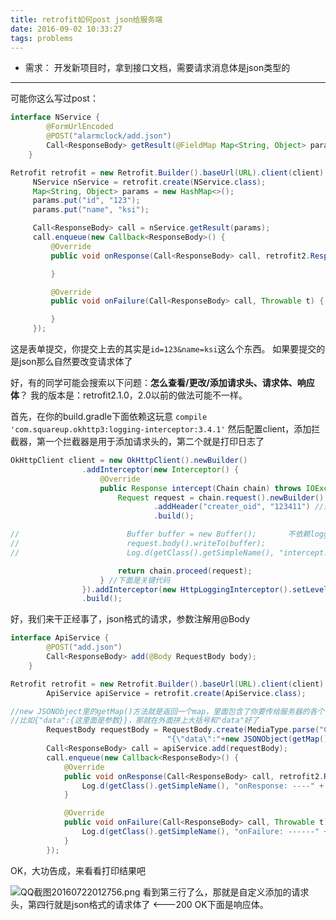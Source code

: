 ```yaml
---
title: retrofit如何post json给服务端
date: 2016-09-02 10:33:27
tags: problems
---
```

- 需求：
开发新项目时，拿到接口文档，需要请求消息体是json类型的
---
可能你这么写过post：
```java
interface NService {
        @FormUrlEncoded
        @POST("alarmclock/add.json")
        Call<ResponseBody> getResult(@FieldMap Map<String, Object> params);
    }
```
   ```java
Retrofit retrofit = new Retrofit.Builder().baseUrl(URL).client(client).build();
        NService nService = retrofit.create(NService.class);
        Map<String, Object> params = new HashMap<>();
        params.put("id", "123");
        params.put("name", "ksi");

        Call<ResponseBody> call = nService.getResult(params);
        call.enqueue(new Callback<ResponseBody>() {
            @Override
            public void onResponse(Call<ResponseBody> call, retrofit2.Response<ResponseBody> response) {

            }

            @Override
            public void onFailure(Call<ResponseBody> call, Throwable t) {

            }
        });
```
这是表单提交，你提交上去的其实是`id=123&name=ksi`这么个东西。
如果要提交的是json那么自然要改变请求体了

好，有的同学可能会搜索以下问题：**怎么查看/更改/添加请求头、请求体、响应体**？
我的版本是：retrofit2.1.0，2.0以前的做法可能不一样。

首先，在你的build.gradle下面依赖这玩意
`compile 'com.squareup.okhttp3:logging-interceptor:3.4.1'`
然后配置client，添加拦截器，第一个拦截器是用于添加请求头的，第二个就是打印日志了
```java
OkHttpClient client = new OkHttpClient().newBuilder()
                .addInterceptor(new Interceptor() {
                    @Override
                    public Response intercept(Chain chain) throws IOException {
                        Request request = chain.request().newBuilder()
                                .addHeader("creater_oid", "123411") //这里就是添加一个请求头
                                .build();

//                        Buffer buffer = new Buffer();       不依赖logging，用这三行也能打印出请求体
//                        request.body().writeTo(buffer);
//                        Log.d(getClass().getSimpleName(), "intercept: " + buffer.readUtf8());

                        return chain.proceed(request);
                    } //下面是关键代码
                }).addInterceptor(new HttpLoggingInterceptor().setLevel(HttpLoggingInterceptor.Level.BODY))
                .build();
```

好，我们来干正经事了，json格式的请求，参数注解用@Body
```java
interface ApiService {
        @POST("add.json")
        Call<ResponseBody> add(@Body RequestBody body);
    }
```
```java
Retrofit retrofit = new Retrofit.Builder().baseUrl(URL).client(client).build();
        ApiService apiService = retrofit.create(ApiService.class);

//new JSONObject里的getMap()方法就是返回一个map，里面包含了你要传给服务器的各个键值对，然后根据接口文档的请求格式，直接拼接上相应的东西就行了
//比如{"data":{这里面是参数}}，那就在外面拼上大括号和"data"好了
        RequestBody requestBody = RequestBody.create(MediaType.parse("Content-Type, application/json"),
                                   "{\"data\":"+new JSONObject(getMap()).toString()+"}");
        Call<ResponseBody> call = apiService.add(requestBody);
        call.enqueue(new Callback<ResponseBody>() {
            @Override
            public void onResponse(Call<ResponseBody> call, retrofit2.Response<ResponseBody> response) {
                Log.d(getClass().getSimpleName(), "onResponse: ----" + response.body().toString());
            }

            @Override
            public void onFailure(Call<ResponseBody> call, Throwable t) {
                Log.d(getClass().getSimpleName(), "onFailure: ------" + t.toString());
            }
        });
```
OK，大功告成，来看看打印结果吧


![QQ截图20160722012756.png](http://upload-images.jianshu.io/upload_images/2524531-612f8177ff844aa4.png?imageMogr2/auto-orient/strip%7CimageView2/2/w/1240)
看到第三行了么，那就是自定义添加的请求头，第四行就是json格式的请求体了
<---200 OK下面是响应体。